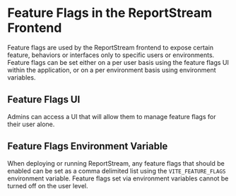 # Feature Flags in the ReportStream Frontend

Feature flags are used by the ReportStream frontend to expose certain feature, behaviors or interfaces only to specific users or environments. Feature flags can be set either on a per user basis using the feature flags UI within the application, or on a per environment basis using environment variables.

## Feature Flags UI

Admins can access a UI that will allow them to manage feature flags for their user alone.

## Feature Flags Environment Variable

When deploying or running ReportStream, any feature flags that should be enabled can be set as a comma delimited list using the `VITE_FEATURE_FLAGS` environment variable. Feature flags set via environment variables cannot be turned off on the user level.
